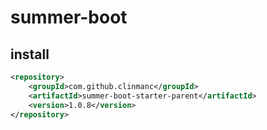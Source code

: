 # summer-boot

## install
```xml
<repository>
    <groupId>com.github.clinmanc</groupId>
    <artifactId>summer-boot-starter-parent</artifactId>
    <version>1.0.8</version>
</repository>
```
